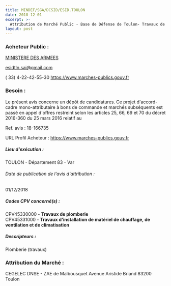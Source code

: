 ```yaml
---
title: MINDEF/SGA/DCSID/ESID.TOULON
date: 2018-12-01
excerpt: >-
  Attribution de Marché Public - Base de Défense de Toulon- Travaux de plomberie, sanitaire, chauffage, ventilation et climatisation
layout: post
---
```


### Acheteur Public : 
<a href="/acheteur-131/siren-110090016"> MINISTERE DES ARMEES</a><br/>



esidtln.sai@gmail.com

( 33) 4-22-42-55-30
https://www.marches-publics.gouv.fr
### Besoin :

Le présent avis concerne un dépôt de candidatures. Ce projet d'accord-cadre mono-attributaire à bons de commande et marchés subséquents est passé en appel d'offres restreint selon les articles 25, 66, 69 et 70 du décret 2016-360 du 25 mars 2016 relatif au

Ref. avis : 18-166735

URL Profil Acheteur : https://www.marches-publics.gouv.fr

##### Lieu d'exécution :

TOULON - Département 83 - Var

###### Date de publication de l'avis d'attribution : 
01/12/2018

##### Codes CPV concerné(s) :
CPV45330000 - **Travaux de plomberie** <br/>
CPV45331000 - **Travaux d'installation de matériel de chauffage, de ventilation et de climatisation** <br/>

##### Descripteurs :
Plomberie (travaux) <br/>

### Attribution du Marché :
CEGELEC DNSE - ZAE de Malbousquet Avenue Aristide Briand 83200 Toulon <br/>
